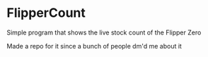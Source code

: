 # FlipperCount
Simple program that shows the live stock count of the Flipper Zero

Made a repo for it since a bunch of people dm'd me about it
